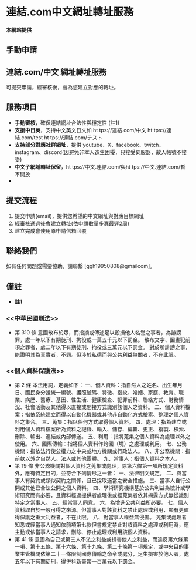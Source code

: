 # 連結.com中文網址轉址服務


#### 本網站提供 
## **手動申請** 
## **連結.com/中文** 網址轉址服務
可提交申請，經審核後，會為您建立對應的轉址。


## 服務項目
- **手動審核**，確保連結網址合法性與穩定性 (註1)
- **支援中日英**，支持中文英文日文如 ht tps://連結.com/中文 ht tps://連結.com/test ht tps://連結.com/テスト
- **支持部分對應社群網址**，提供 youtube、X、facebook、twitch、instagram、discord(因避免非本人造生困擾，只接受伺服器，故人帳號不接受)
- **中文子網域轉址保留**，ht tps://中文.連結.com/與ht tps://中文.連結.com/暫不開放  
- 
## 提交流程
1. 提交申請(email)，提供您希望的中文網址與對應目標網址  
2. 經審核通過後會建立轉址(依申請數量多寡最遲2周)
3. 建立完成會使用原申請信箱回覆

## 聯絡我們
如有任何問題或需要協助，請聯繫 [ggh19950808@gmailcom]。

## 備註
- **註1**
### <<中華民國刑法>>
- 第 310 條
意圖散布於眾，而指摘或傳述足以毀損他人名譽之事者，為誹謗罪，處一年以下有期徒刑、拘役或一萬五千元以下罰金。
散布文字、圖畫犯前項之罪者，處二年以下有期徒刑、拘役或三萬元以下罰金。
對於所誹謗之事，能證明其為真實者，不罰。但涉於私德而與公共利益無關者，不在此限。
### <<個人資料保護法>>
- 第 2 條
本法用詞，定義如下：
一、個人資料：指自然人之姓名、出生年月日、國民身分證統一編號、護照號碼、特徵、指紋、婚姻、家庭、教育、職業、病歷、醫療、基因、性生活、健康檢查、犯罪前科、聯絡方式、財務情況、社會活動及其他得以直接或間接方式識別該個人之資料。
二、個人資料檔案：指依系統建立而得以自動化機器或其他非自動化方式檢索、整理之個人資料之集合。
三、蒐集：指以任何方式取得個人資料。
四、處理：指為建立或利用個人資料檔案所為資料之記錄、輸入、儲存、編輯、更正、複製、檢索、刪除、輸出、連結或內部傳送。
五、利用：指將蒐集之個人資料為處理以外之使用。
六、國際傳輸：指將個人資料作跨國（境）之處理或利用。
七、公務機關：指依法行使公權力之中央或地方機關或行政法人。
八、非公務機關：指前款以外之自然人、法人或其他團體。
九、當事人：指個人資料之本人。
- 第 19 條
非公務機關對個人資料之蒐集或處理，除第六條第一項所規定資料外，應有特定目的，並符合下列情形之一者：
一、法律明文規定。
二、與當事人有契約或類似契約之關係，且已採取適當之安全措施。
三、當事人自行公開或其他已合法公開之個人資料。
四、學術研究機構基於公共利益為統計或學術研究而有必要，且資料經過提供者處理後或經蒐集者依其揭露方式無從識別特定之當事人。
五、經當事人同意。
六、為增進公共利益所必要。
七、個人資料取自於一般可得之來源。但當事人對該資料之禁止處理或利用，顯有更值得保護之重大利益者，不在此限。
八、對當事人權益無侵害。
蒐集或處理者知悉或經當事人通知依前項第七款但書規定禁止對該資料之處理或利用時，應主動或依當事人之請求，刪除、停止處理或利用該個人資料。
- 第 41 條
意圖為自己或第三人不法之利益或損害他人之利益，而違反第六條第一項、第十五條、第十六條、第十九條、第二十條第一項規定，或中央目的事業主管機關依第二十一條限制國際傳輸之命令或處分，足生損害於他人者，處五年以下有期徒刑，得併科新臺幣一百萬元以下罰金。
